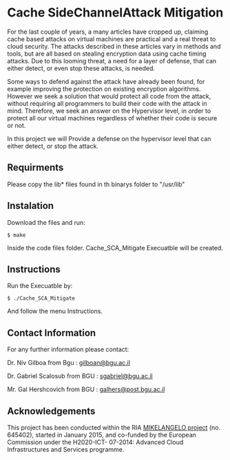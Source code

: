 # Cache SideChannelAttack Mitigation

For the last couple of years, a many articles have cropped up, claiming cache based attacks on virtual machines are practical and a real threat to cloud security. The attacks described in these articles vary in methods and tools, but are all based on stealing encryption data using cache timing attacks. Due to this looming threat, a need for a layer of defense, that can either detect, or even stop these attacks, is needed.

Some ways to defend against the attack have already been found, for example improving the protection on existing encryption algorithms. However we seek a solution that would protect all code from the attack, without requiring all programmers to build their code with the attack in mind. Therefore, we seek an answer on the Hypervisor level, in order to protect all our virtual machines regardless of whether their code is secure or not.

In this project we will Provide a defense on the hypervisor level that can either detect, or stop the attack.

## Requirments

Please copy the lib* files found in th binarys folder to "/usr/lib"

## Instalation

Download the files and run:
```
$ make
```
Inside the code files folder.
Cache_SCA_Mitigate Execuatble will be created.

## Instructions

Run the Execuatble by:
```
$ ./Cache_SCA_Mitigate
```
And follow the menu Instructions.

## Contact Information

For any further information please contact:

Dr. Niv Gilboa from Bgu : gilboan@bgu.ac.il

Dr. Gabriel Scalosub from BGU : sgabriel@bgu.ac.il

Mr. Gal Hershcovich from BGU : galhers@post.bgu.ac.il

## Acknowledgements

This project  has been conducted within the RIA [MIKELANGELO 
project](https://www.mikelangelo-project.eu) (no.  645402), started in January
2015, and co-funded by the European Commission under the H2020-ICT- 07-2014:
Advanced Cloud Infrastructures and Services programme.